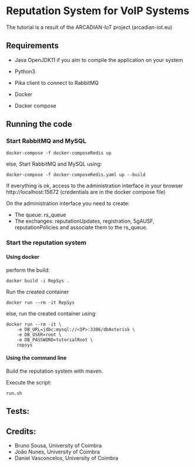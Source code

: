 # Reputation System for VoIP Systems

The tutorial is a result of the ARCADIAN-IoT project (arcadian-iot.eu)


## Requirements

- Java OpenJDK11 
if you aim to compile the application on your system

- Python3
- Pika client to connect to RabbitMQ
- Docker
- Docker compose

## Running the code

### Start RabbitMQ and MySQL

```
docker-compose -f docker-composeRedis up
```
else, Start RabbitMQ and MySQL using:
```
docker-compose -f docker-composeRedis.yaml up --build
```

If everything is ok, access to the administration interface in your browser
http://localhost:15672
(credentials are in the docker compose file)

On the administration interface you need to create:

- The queue: rs_queue
- The exchanges: reputationUpdates, registration, 5gAUSF, reputationPolicies and associate them to the rs_queue.

### Start the reputation system

#### Using docker

perform the build:
```
docker build -i RepSys .
```

Run the created container
```
docker run --rm -it RepSys 
```
else, run the created container using:
```
docker run --rm -it \
    -e DB_URL=jdbc:mysql://<IP>:3306/dbAsterisk \
    -e DB_USER=root \
    -e DB_PASSWORD=tutorialRoot \
    repsys
```

#### Using the command line

Build the reputation system with maven.

Execute the script:
```
run.sh
```

## Tests:



## Credits:
- Bruno Sousa, University of Coimbra
- João Nunes, University of Coimbra
- Daniel Vasconcelos, University of Coimbra
